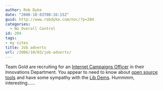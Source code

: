 ```yaml
---
author: Rob Dyke
date: "2006-10-03T08:16:15Z"
guid: http://www.robdyke.com/noc/?p=204
categories:
  - No Overall Control
id: 204
tags:
- my sites
title: Job adverts
url: /2006/10/03/job-adverts/
---
```

Team Gold are recruiting for an [Internet Campaigns Officer](http://www.libdems.org.uk/jobs.html) in their Innovations Department. You appear to need to know about [open source tools](http://wikwi.robdyke.com "The RD.C wik wik wah....") and have some sympathy with the [Lib Dems](http://stmp.robdyke.com "Sarah Teather Is My MP"). Hummmm, interesting......
